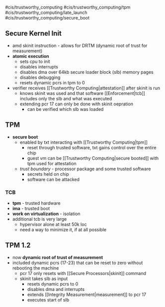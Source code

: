#cis/trustworthy_computing #cis/trustworthy_computing/tpm #cis/trustworthy_computing/late_launch #cis/trustworthy_computing/secure_boot 
## Secure Kernel Init
- amd skinit instruction - allows for DRTM (dynamic root of trust for measurement)
- **atomic execution**
	- sets cpu to init
	- disables interrupts
	- disables dma over 64kb secure loader block (slb) memory pages
	- disables debugging
	- resets dynamic pcrs in tpm to 0
- verifier receives [[Trustworthy Computing|attestation]] after skinit is run
	- knows skinit was used and that software [[Enforcement|tcb]] includes only the slb and what was executed
	- extending pcr 17 can only be done with skinit oepration
		- can be verified which slb was loaded

## TPM
- **secure boot**
	- enabled by txt interacting with [[Trustworthy Computing|tpm]]
		- reset through trusted software, txt gains control over the entire chip
		- guest vm can be [[Trustworthy Computing|secure booted]] with tpm used for attestation
	- *trust boundary* - processor package and some trusted software
		- secrets held on chip
		- software can be attacked

### TCB
- **tpm** - trusted hardware
- **ima** - trusted boot
- **work on virtualization** - isolation
- additional tcb is very large
	- hypervisor alone at least 50k loc
	- need a way to minimize it, if at all possible

## TPM 1.2
- now **dynamic root of trust of measurement**
- included dynamic pcrs (17-23) that can be reset to zero without rebooting the machine
	- pcr 17 only resets with [[Secure Processors|skinit]] command
	- skinit takes slb as input
		- resets dynamic pcrs to 0
		- disables dma and interrupts
		- extends [[Integrity Measurement|measurement]] to pcr 17
		- executes start of slb